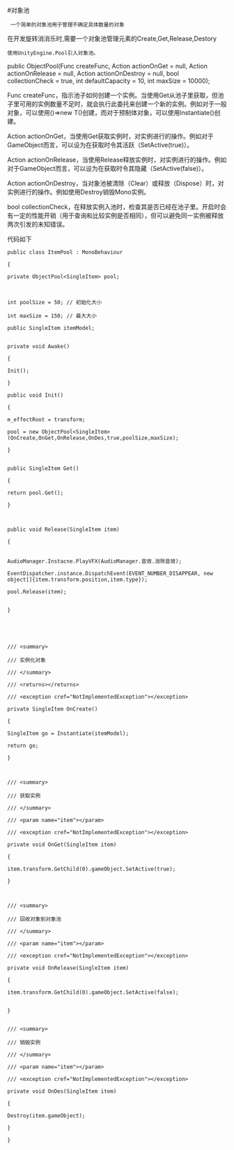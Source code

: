 #对象池 

	 一个简单的对象池用于管理不确定具体数量的对象

在开发旋转消消乐时,需要一个对象池管理元素的Create,Get,Release,Destory

	使用UnityEngine.Pool引入对象池。

public ObjectPool(Func<T> createFunc, Action<T> actionOnGet = null, Action<T> actionOnRelease = null, Action<T> actionOnDestroy = null, bool collectionCheck = true, int defaultCapacity = 10, int maxSize = 10000);

Func<T> createFunc，指示池子如何创建一个实例。当使用Get从池子里获取，但池子里可用的实例数量不足时，就会执行此委托来创建一个新的实例。例如对于一般对象，可以使用()=>new T()创建，而对于预制体对象，可以使用Instantiate()创建。

Action<T> actionOnGet，当使用Get获取实例时，对实例进行的操作。例如对于GameObject而言，可以设为在获取时令其活跃（SetActive(true)）。

Action<T> actionOnRelease，当使用Release释放实例时，对实例进行的操作。例如对于GameObject而言，可以设为在获取时令其隐藏（SetActive(false)）。

Action<T> actionOnDestroy，当对象池被清除（Clear）或释放（Dispose）时，对实例进行的操作。例如使用Destroy销毁Mono实例。

bool collectionCheck，在释放实例入池时，检查其是否已经在池子里。开启时会有一定的性能开销（用于查询和比较实例是否相同），但可以避免同一实例被释放两次引发的未知错误。

代码如下

```
public class ItemPool : MonoBehaviour

{

private ObjectPool<SingleItem> pool;

  

int poolSize = 50; // 初始化大小

int maxSize = 150; // 最大大小

public SingleItem itemModel;
  

private void Awake()

{

Init();

}

public void Init()

{

m_effectRoot = transform;

pool = new ObjectPool<SingleItem>(OnCreate,OnGet,OnRelease,OnDes,true,poolSize,maxSize);

}


public SingleItem Get()

{

return pool.Get();

}

  

public void Release(SingleItem item)

{


AudioManager.Instacne.PlayVFX(AudioManager.音效.消除音效);

EventDispatcher.instance.DispatchEvent(EVENT_NUMBER_DISAPPEAR, new object[]{item.transform.position,item.type});

pool.Release(item);


}

  
  
  

/// <summary>

/// 实例化对象

/// </summary>

/// <returns></returns>

/// <exception cref="NotImplementedException"></exception>

private SingleItem OnCreate()

{

SingleItem go = Instantiate(itemModel);

return go;

}

  

/// <summary>

/// 获取实例

/// </summary>

/// <param name="item"></param>

/// <exception cref="NotImplementedException"></exception>

private void OnGet(SingleItem item)

{

item.transform.GetChild(0).gameObject.SetActive(true);

}

  

/// <summary>

/// 回收对象到对象池

/// </summary>

/// <param name="item"></param>

/// <exception cref="NotImplementedException"></exception>

private void OnRelease(SingleItem item)

{

item.transform.GetChild(0).gameObject.SetActive(false);


}


/// <summary>

/// 销毁实例

/// </summary>

/// <param name="item"></param>

/// <exception cref="NotImplementedException"></exception>

private void OnDes(SingleItem item)

{

Destroy(item.gameObject);

}

}
```